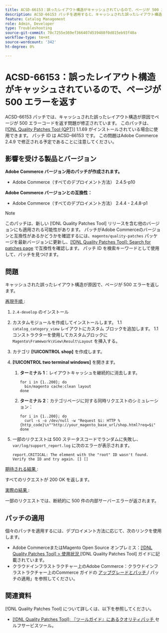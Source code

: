 ```yaml
---
title: ACSD-66153：誤ったレイアウト構造がキャッシュされているので、ページが 500 エラーを返す
description: ACSD-66153 パッチを適用すると、キャッシュされた誤ったレイアウト構造が原因でページが 500 エラーコードを返すAdobe Commerceの問題が修正されます。
feature: Catalog Management
role: Admin, Developer
type: Troubleshooting
source-git-commit: 70c7255e369ef366407d539488f0d815eb93f48a
workflow-type: tm+mt
source-wordcount: '342'
ht-degree: 0%

---
```



# ACSD-66153：誤ったレイアウト構造がキャッシュされているので、ページが 500 エラーを返す

ACSD-66153 パッチでは、キャッシュされた誤ったレイアウト構造が原因でページが 500 エラーコードを返す問題が修正されています。 このパッチは、[[!DNL Quality Patches Tool (QPT)]](/help/tools/quality-patches-tool/quality-patches-tool-to-self-serve-quality-patches.md) 1.1.69 がインストールされている場合に使用できます。 パッチ ID は ACSD-66153 です。 この問題はAdobe Commerce 2.4.9 で修正される予定であることに注意してください。

## 影響を受ける製品とバージョン

**Adobe Commerce バージョン用のパッチが作成されます。**

* Adobe Commerce（すべてのデプロイメント方法） 2.4.5-p10

**Adobe Commerce バージョンとの互換性：**

* Adobe Commerce（すべてのデプロイメント方法） 2.4.4 - 2.4.8-p1

>[!NOTE]
>
>このパッチは、新しい [!DNL Quality Patches Tool] リリースを含む他のバージョンにも適用される可能性があります。 パッチがAdobe Commerceのバージョンと互換性があるかどうかを確認するには、`magento/quality-patches` パッケージを最新バージョンに更新し、[[!DNL Quality Patches Tool]: Search for patches page](https://experienceleague.adobe.com/tools/commerce-quality-patches/index.html) で互換性を確認します。 パッチ ID を検索キーワードとして使用して、パッチを見つけます。

## 問題

キャッシュされた誤ったレイアウト構造が原因で、ページが 500 エラーを返します。

<u> 再現手順 </u>:

1. `2.4-develop` のインストール
1. カスタムモジュールを作成してインストールします。
1.1 `catalog_category_view` レイアウトにカスタム ブロックを追加します。
1.1 コンストラクターを使用してカスタムブロックに `Magento\Framework\View\Result\Layout` を挿入する。
1. カテゴリ **[!UICONTROL shop]** を作成します。
1. **[!UICONTROL two terminal windows]** を開きます。
   1. **ターミナル 1**：レイアウトキャッシュを継続的に消去します。

      ```
      for i in {1..200}; do
        bin/magento cache:clean layout
      done
      ```

   1. **ターミナル 2**：カテゴリページに対する同時リクエストのシミュレーション：

      ```
      for i in {1..200}; do
        curl -s -o /dev/null -w "Request $i: HTTP %{http_code}\n""http://your_magento_base_url/shop.html?req=$i"
      done
      ```

1. 一部のリクエストは 500 ステータスコードでランダムに失敗し、`var/log/support_report.log` に次のエラーが表示されます。

   ```
   report.CRITICAL: The element with the "root" ID wasn't found. Verify the ID and try again. [] []
   ```

<u> 期待される結果 </u>:

すべてのリクエストが 200 OK を返します。

<u> 実際の結果 </u>:

一部のリクエストでは、断続的に 500 件の内部サーバーエラーが返されます。

## パッチの適用

個々のパッチを適用するには、デプロイメント方法に応じて、次のリンクを使用します。

* Adobe CommerceまたはMagento Open Source オンプレミス：[[!DNL Quality Patches Tool] > 使用状況 ](/help/tools/quality-patches-tool/usage.md)[!DNL Quality Patches Tool] ガイドに記載されています。
* クラウドインフラストラクチャー上のAdobe Commerce：クラウドインフラストラクチャー上のCommerce ガイドの [ アップグレードとパッチ ](https://experienceleague.adobe.com/docs/commerce-cloud-service/user-guide/develop/upgrade/apply-patches.html)/ パッチの適用」を参照してください。

## 関連資料

[!DNL Quality Patches Tool] について詳しくは、以下を参照してください。

* [[!DNL Quality Patches Tool]: 『ツールガイド』にあるクオリティパッチ ](/help/tools/quality-patches-tool/quality-patches-tool-to-self-serve-quality-patches.md) セルフサービスツール。
